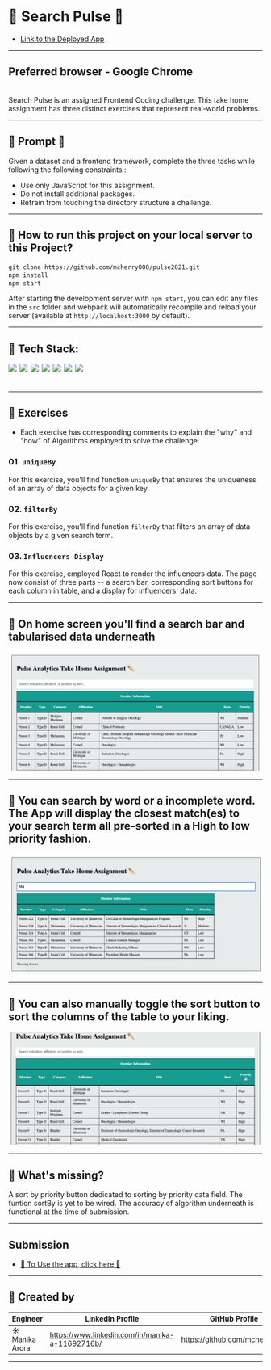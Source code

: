 # 💊 Search Pulse 💊

- [Link to the Deployed App](https://pulse-analytics-coding-challenge.netlify.app/)

---

## Preferred browser - Google Chrome

  <br/>
Search Pulse is an assigned Frontend Coding challenge. This take home assignment has three distinct exercises that represent real-world problems.

---

## 💊 Prompt 💊

Given a dataset and a frontend framework, complete the three tasks while following the following constraints :

- Use only JavaScript for this assignment.
- Do not install additional packages.
- Refrain from touching the directory structure a challenge.

---

## 💊 How to run this project on your local server to this Project?

```shell
git clone https://github.com/mcherry000/pulse2021.git
npm install
npm start
```

After starting the development server with `npm start`, you can edit any files in the `src` folder
and webpack will automatically recompile and reload your server (available at `http://localhost:3000` by default).

---

## 💊 Tech Stack:

[<img align="left"  width="22px" src="https://cdn.jsdelivr.net/npm/simple-icons@3.12.1/icons/html5.svg" />][html]

[<img align="left"  width="22px" src="https://cdn.jsdelivr.net/npm/simple-icons@3.12.1/icons/css3.svg" />][css]

[<img align="left"  width="22px" src="https://cdn.jsdelivr.net/npm/simple-icons@3.12.1/icons/javascript.svg" />][js]

[<img align="left"  width="22px" src="https://cdn.jsdelivr.net/npm/simple-icons@3.12.1/icons/netlify.svg" />][netlify]

[<img align="left"  width="22px" src="https://cdn.jsdelivr.net/npm/simple-icons@3.12.1/icons/github.svg" />][github]

[<img align="left"  width="22px" src="https://cdn.jsdelivr.net/npm/simple-icons@3.12.1/icons/npm.svg" />][npm]

[<img align="left"  width="22px" src="https://cdn.jsdelivr.net/npm/simple-icons@3.12.1/icons/node-dot-js.svg" />][node]

[html]: http://www.w3.org/html/logo/
[css]: http://www.w3.org/html/logo/
[npm]: https://github.com/npm/logos
[node]: https://nodejs.org/en/about/resources/
[netlify]: https://www.netlify.com/press/
[js]: https://github.com/voodootikigod/logo.js
[html]: http://www.w3.org/html/logo/
[github]: https://github.com/logos

## <br/>

---

## 💊 Exercises

- Each exercise has corresponding comments to explain the "why" and "how" of Algorithms employed to solve the challenge.

### 01. `uniqueBy`

For this exercise, you'll find function `uniqueBy` that ensures the uniqueness of an array of data objects for a given key.

### 02. `filterBy`

For this exercise, you'll find function `filterBy` that filters an array of data objects by a given search term.

### 03. `Influencers Display`

For this exercise, employed React to render the influencers data. The page now consist of three parts -- a search bar, corresponding sort buttons for each column in table, and a display for influencers' data.

---

## 💊 On home screen you'll find a search bar and tabularised data underneath

![Anonymous](public/screenOne.png)

---

## 💊 You can search by word or a incomplete word. The App will display the closest match(es) to your search term all pre-sorted in a High to low priority fashion.

![Anonymous](public/screenThree.png)

---

## 💊 You can also manually toggle the sort button to sort the columns of the table to your liking.

![Anonymous](public/screenFour.png)

---

## 💊 What's missing?

A sort by priority button dedicated to sorting by priority data field.
The funtion sortBy is yet to be wired. The accuracy of algorithm underneath is functional at the time of submission.

---

## Submission

- [💊 To Use the app, click here 💊 ](https://pulse-analytics-coding-challenge.netlify.app/)
  <br/>

---

## 👩‍ Created by

| Engineer        | LinkedIn Profile                                | GitHub Profile                |
| --------------- | ----------------------------------------------- | ----------------------------- |
| ☀️ Manika Arora | https://www.linkedin.com/in/manika-a-11692716b/ | https://github.com/mcherry000 |

---
